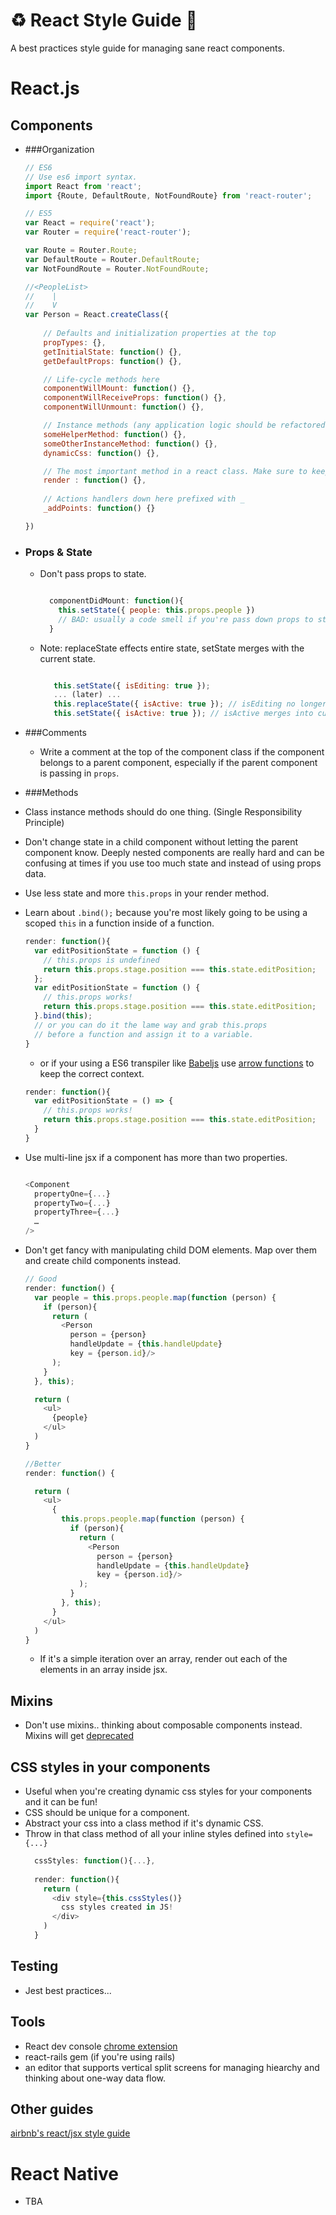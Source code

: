 # :recycle: React Style Guide :scroll:
A best practices style guide for managing sane react components.

# React.js

## Components

  - ###Organization
    ```javascript
    // ES6
    // Use es6 import syntax.
    import React from 'react';
    import {Route, DefaultRoute, NotFoundRoute} from 'react-router';
    
    // ES5
    var React = require('react');
    var Router = require('react-router');

    var Route = Router.Route;
    var DefaultRoute = Router.DefaultRoute;
    var NotFoundRoute = Router.NotFoundRoute;
    
    //<PeopleList>
    //    |
    //    V
    var Person = React.createClass({
        
        // Defaults and initialization properties at the top
        propTypes: {},
        getInitialState: function() {},
        getDefaultProps: function() {},

        // Life-cycle methods here
        componentWillMount: function() {},
        componentWillReceiveProps: function() {},
        componentWillUnmount: function() {},

        // Instance methods (any application logic should be refactored out into the Store)
        someHelperMethod: function() {},
        someOtherInstanceMethod: function() {},
        dynamicCss: function() {},

        // The most important method in a react class. Make sure to keep it simple as possible.
        render : function() {},
        
        // Actions handlers down here prefixed with _
        _addPoints: function() {}

    })
    ```
    
  - ### Props & State
    - Don't pass props to state. 
      ```javascript
      
        componentDidMount: function(){
          this.setState({ people: this.props.people })
          // BAD: usually a code smell if you're pass down props to state.
        }
      ```
    - Note: replaceState effects entire state, setState merges with the current state.
      ```javascript
      
         this.setState({ isEditing: true });
         ... (later) ... 
         this.replaceState({ isActive: true }); // isEditing no longer part of current state
         this.setState({ isActive: true }); // isActive merges into current state
      ```

  - ###Comments
    - Write a comment at the top of the component class if the component belongs to a parent component, especially if the parent component is passing in ```props```.

  - ###Methods
  - Class instance methods should do one thing. (Single Responsibility Principle)
  - Don't change state in a child component without letting the parent component know. Deeply nested components are really hard and can be confusing at times if you use too much state and instead of using props data.
  - Use less state and more ```this.props``` in your render method.
  - Learn about ```.bind();``` because you're most likely going to be using a scoped ```this``` in a function inside of a function.

    ```javascript
    render: function(){
      var editPositionState = function () {
        // this.props is undefined
        return this.props.stage.position === this.state.editPosition;  
      };
      var editPositionState = function () {
        // this.props works!
        return this.props.stage.position === this.state.editPosition;
      }.bind(this);
      // or you can do it the lame way and grab this.props
      // before a function and assign it to a variable.
    }
    ```
    - or if your using a ES6 transpiler like [Babeljs](https://babeljs.io/) use [arrow functions](https://developer.mozilla.org/en-US/docs/Web/JavaScript/Reference/Functions/Arrow_functions) to keep the correct context.
    ```javascript
    render: function(){
      var editPositionState = () => {
        // this.props works!
        return this.props.stage.position === this.state.editPosition;
      }
    }
    ```


  - Use multi-line jsx if a component has more than two properties.

      ```javascript

      <Component
        propertyOne={...}
        propertyTwo={...}
        propertyThree={...}
        …
      />
      ```

  - Don't get fancy with manipulating child DOM elements. Map over them and create child components instead.
      ```javascript
      // Good
      render: function() {
        var people = this.props.people.map(function (person) {
          if (person){
            return (
              <Person
                person = {person}
                handleUpdate = {this.handleUpdate}
                key = {person.id}/>
            );
          }
        }, this);
  
        return (
          <ul>
            {people}
          </ul>
        )
      }
      
      //Better
      render: function() {
  
        return (
          <ul>
            {
              this.props.people.map(function (person) {
                if (person){
                  return (
                    <Person
                      person = {person}
                      handleUpdate = {this.handleUpdate}
                      key = {person.id}/>
                  );
                }
              }, this);
            }
          </ul>
        )
      }
      ```
      - If it's a simple iteration over an array, render out each of the elements in an array inside jsx.


## Mixins
  - Don't use mixins.. thinking about composable components instead. Mixins will get [deprecated](https://medium.com/@dan_abramov/mixins-are-dead-long-live-higher-order-components-94a0d2f9e750)

## CSS styles in your components
  - Useful when you're creating dynamic css styles for your components and it can be fun!
  - CSS should be unique for a component. 
  - Abstract your css into a class method if it's dynamic CSS. 
  - Throw in that class method of all your inline styles defined into ```style={...}```
    ```javascript
      cssStyles: function(){...},
      
      render: function(){
        return (
          <div style={this.cssStyles()}
            css styles created in JS!
          </div>
        )
      }
    ```

## Testing
  - Jest best practices...

## Tools
  - React dev console [chrome extension](https://chrome.google.com/webstore/detail/react-developer-tools/fmkadmapgofadopljbjfkapdkoienihi?hl=en)
  - react-rails gem (if you're using rails)
  - an editor that supports vertical split screens for managing hiearchy and thinking about one-way data flow.

## Other guides
[airbnb's react/jsx style guide](https://github.com/airbnb/javascript/tree/master/react)

# React Native
  - TBA
